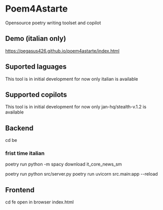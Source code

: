 # Poem4Astarte

Opensource poetry writing toolset and copilot

## Demo (italian only)
https://pegasus426.github.io/poem4astarte/index.html


## Suported laguages
This tool is in initial development for now only italian is available

## Supported copilots
This tool is in initial development for now only jan-hq/stealth-v.1.2 is available

## Backend 
cd be
### frist time italian
poetry run python -m spacy download it_core_news_sm

poetry run python src/server.py
poetry run uvicorn src.main:app --reload

## Frontend
cd fe
open in browser index.html

